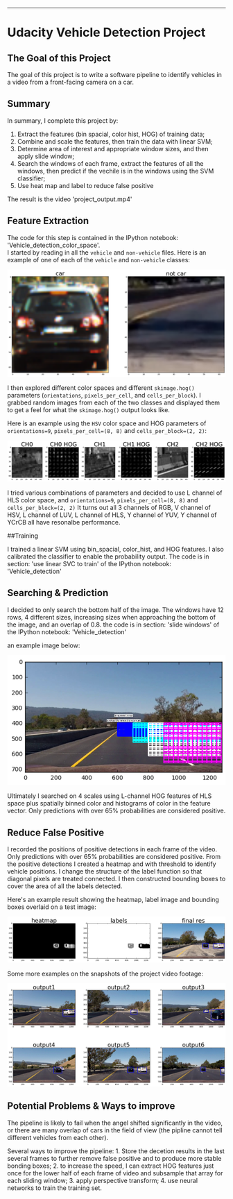 [//]: # (Image References)
[image1]: ./examples/car_notcar.png
[image2]: ./examples/HSV_HOG.png
[image3]: ./examples/sliding_windows.png
[image4]: ./examples/vehicle_detected.png
[image5]: ./examples/example_output.png
[image6]: ./examples/example_output.jpg
[video1]: ./project_video.mp4

---
# Udacity Vehicle Detection Project 

## The Goal of this Project

The goal of this project is to write a software pipeline to identify vehicles in a video from a front-facing camera on a car. 

## Summary

In summary, I complete this project by: 

1. Extract the features (bin spacial, color hist, HOG) of training data; 
2. Combine and scale the features, then train the data with linear SVM; 
3. Determine area of interest and appropriate window sizes, and then apply slide window; 
4. Search the windows of each frame, extract the features of all the windows, then predict if the vechile is in the windows using the SVM classifier; 
5. Use heat map and label to reduce false positive

The result is the video 'project_output.mp4' 

## Feature Extraction

The code for this step is contained in the IPython notebook: 'Vehicle_detection_color_space'.  
I started by reading in all the `vehicle` and `non-vehicle` files.  Here is an example of one of each of the `vehicle` and `non-vehicle` classes:

![alt text][image1]

I then explored different color spaces and different `skimage.hog()` parameters (`orientations`, `pixels_per_cell`, and `cells_per_block`).  I grabbed random images from each of the two classes and displayed them to get a feel for what the `skimage.hog()` output looks like.

Here is an example using the `HSV` color space and HOG parameters of `orientations=9`, `pixels_per_cell=(8, 8)` and `cells_per_block=(2, 2)`:

![alt text][image2]

I tried various combinations of parameters and decided to use L channel of HLS color space, and `orientations=9`, `pixels_per_cell=(8, 8)` and `cells_per_block=(2, 2)` 
It turns out all 3 channels of RGB, V channel of HSV, L channel of LUV, L channel of HLS, Y channel of YUV, Y channel of YCrCB all have resonalbe performance. 

##Training

I trained a linear SVM using bin_spacial, color_hist, and HOG features. I also calibrated the classifier to enable the probability output. The code is in section: 'use linear SVC to train' of the IPython notebook: 'Vehicle_detection'

## Searching & Prediction

I decided to only search the bottom half of the image. The windows have 12 rows, 4 different sizes, increasing sizes when approaching the bottom of the image, and an overlap of 0.8.  the code is in section: 'slide windows' of the IPython notebook: 'Vehicle_detection'

an example image below:

![alt text][image3]

Ultimately I searched on 4 scales using L-channel HOG features of HLS space plus spatially binned color and histograms of color in the feature vector. Only predictions with over 65% probabilities are considered positive. 

## Reduce False Positive

I recorded the positions of positive detections in each frame of the video. Only predictions with over 65% probabilities are considered positive. From the positive detections I created a heatmap and with threshold to identify vehicle positions. I change the structure of the label function so that diagonal pixels are treated connected. I then constructed bounding boxes to cover the area of all the labels detected.  

Here's an example result showing the heatmap, label image and bounding boxes overlaid on a test image:

![alt text][image5]

Some more examples on the snapshots of the project video footage:

![alt text][image4]

## Potential Problems & Ways to improve

The pipeline is likely to fail when the angel shifted significantly in the video, or there are many overlap of cars in the field of view (the pipline cannot tell different vehicles from each other).

Several ways to improve the pipeline: 1. Store the decetion results in the last several frames to further remove false positive and to produce more stable bonding boxes; 2. to increase the speed, I can extract HOG features just once for the lower half of each frame of video and subsample that array for each sliding window; 3. apply perspective transform; 4. use neural networks to train the training set.
